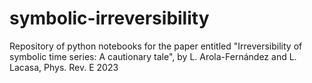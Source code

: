 # symbolic-irreversibility
Repository of python notebooks for the paper entitled "Irreversibility of symbolic time series: A cautionary tale", by L. Arola-Fernández and L. Lacasa, Phys. Rev. E 2023 
